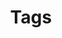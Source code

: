 ---
title: "Tags"
layout: tags
permalink: /tags/
permalink_en-US: /tags/
namespace: tags
author_profile: true
---